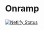 # Onramp

[![Netlify Status](https://api.netlify.com/api/v1/badges/a4aed18e-f7ee-4d2a-ae44-7ae4c52d8ae7/deploy-status)](https://app.netlify.com/sites/sharp-hypatia-108f45/deploys)
